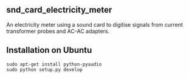 ## snd_card_electricity_meter

An electricity meter using a sound card to digitise signals from 
current transformer probes and AC-AC adapters.

## Installation on Ubuntu

```
sudo apt-get install python-pyaudio
sudo python setup.py develop
```
